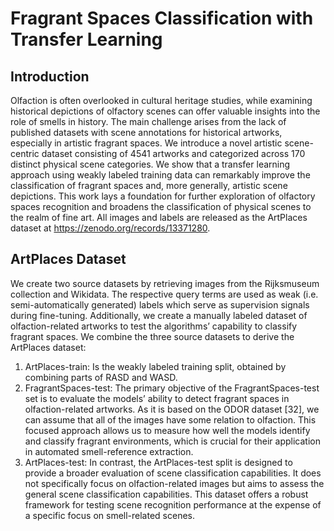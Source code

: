 # Fragrant Spaces Classification with Transfer Learning
## Introduction
Olfaction is often overlooked in cultural heritage studies, while examining historical depictions of olfactory scenes can offer valuable insights into the role of smells in history. The main challenge arises from the lack of published datasets with scene annotations for historical artworks, especially in artistic fragrant spaces. We introduce a novel artistic scene-centric dataset consisting of 4541 artworks and categorized across 170 distinct physical scene categories. We show that a transfer learning approach using weakly labeled training data can remarkably improve the classification of fragrant spaces and, more generally, artistic scene depictions. This work lays a foundation for further exploration of olfactory spaces recognition and broadens the classification of physical scenes to the realm of fine art. All images and labels are released as the ArtPlaces dataset at https://zenodo.org/records/13371280.

## ArtPlaces Dataset
We create two source datasets by retrieving images from the Rijksmuseum collection and Wikidata. The respective query terms are used as weak (i.e. semi-automatically generated) labels which serve as supervision signals during fine-tuning. Additionally, we create a manually labeled dataset of olfaction-related artworks to test the algorithms’ capability to classify fragrant spaces. 
We combine the three source datasets to derive the ArtPlaces dataset:
1. ArtPlaces-train: Is the weakly labeled training split, obtained by combining parts of RASD and WASD.
2. FragrantSpaces-test: The primary objective of the FragrantSpaces-test set is to evaluate the models’ ability to detect fragrant spaces in olfaction-related artworks. As it is based on the ODOR dataset [32], we can assume that all of the images have some relation to olfaction. This focused approach allows us to measure how well the models identify and classify fragrant environments, which is crucial for their application in automated smell-reference extraction.
3. ArtPlaces-test: In contrast, the ArtPlaces-test split is designed to provide a broader evaluation of scene classification capabilities. It does not specifically focus on olfaction-related images but aims to assess the general scene classification capabilities. This dataset offers a robust framework for testing scene recognition performance at the expense of a specific focus on smell-related scenes.




